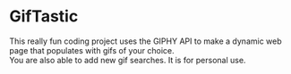 # GifTastic
This really fun coding project uses the GIPHY API to make a dynamic web page that populates with gifs of your choice.  
You are also able to add new gif searches.  It is for personal use.